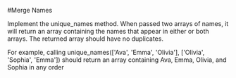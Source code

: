#Merge Names

Implement the unique_names method. When passed two arrays of names, it will return an array containing the names that appear in either or both arrays. The returned array should have no duplicates.

For example, calling unique_names(['Ava', 'Emma', 'Olivia'], ['Olivia', 'Sophia', 'Emma']) should return an array containing Ava, Emma, Olivia, and Sophia in any order